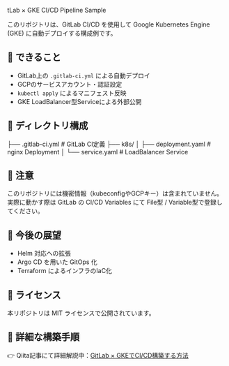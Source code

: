 tLab × GKE CI/CD Pipeline Sample

このリポジトリは、GitLab CI/CD を使用して Google Kubernetes Engine (GKE) に自動デプロイする構成例です。

## 📌 できること

- GitLab上の `.gitlab-ci.yml` による自動デプロイ
- GCPのサービスアカウント・認証設定
- `kubectl apply` によるマニフェスト反映
- GKE LoadBalancer型Serviceによる外部公開

## 📁 ディレクトリ構成


├── .gitlab-ci.yml # GitLab CI定義
├── k8s/
│ ├── deployment.yaml # nginx Deployment
│ └── service.yaml # LoadBalancer Service


## 🔐 注意

このリポジトリには機密情報（kubeconfigやGCPキー）は含まれていません。
実際に動かす際は GitLab の CI/CD Variables にて File型 / Variable型で登録してください。

## 🔄 今後の展望

- Helm 対応への拡張
- Argo CD を用いた GitOps 化
- Terraform によるインフラのIaC化

## 🪪 ライセンス

本リポジトリは MIT ライセンスで公開されています。

## 📝 詳細な構築手順

👉 Qiita記事にて詳細解説中：[GitLab × GKEでCI/CD構築する方法](https://qiita.com/your-article-link)
